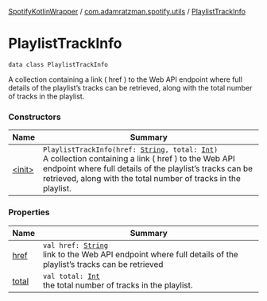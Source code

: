 [SpotifyKotlinWrapper](../../index.md) / [com.adamratzman.spotify.utils](../index.md) / [PlaylistTrackInfo](./index.md)

# PlaylistTrackInfo

`data class PlaylistTrackInfo`

A collection containing a link ( href ) to the Web API endpoint where full details of the playlist’s tracks
can be retrieved, along with the total number of tracks in the playlist.

### Constructors

| Name | Summary |
|---|---|
| [&lt;init&gt;](-init-.md) | `PlaylistTrackInfo(href: `[`String`](https://kotlinlang.org/api/latest/jvm/stdlib/kotlin/-string/index.html)`, total: `[`Int`](https://kotlinlang.org/api/latest/jvm/stdlib/kotlin/-int/index.html)`)`<br>A collection containing a link ( href ) to the Web API endpoint where full details of the playlist’s tracks can be retrieved, along with the total number of tracks in the playlist. |

### Properties

| Name | Summary |
|---|---|
| [href](href.md) | `val href: `[`String`](https://kotlinlang.org/api/latest/jvm/stdlib/kotlin/-string/index.html)<br>link to the Web API endpoint where full details of the playlist’s tracks can be retrieved |
| [total](total.md) | `val total: `[`Int`](https://kotlinlang.org/api/latest/jvm/stdlib/kotlin/-int/index.html)<br>the total number of tracks in the playlist. |
